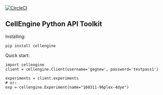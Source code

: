 [![CircleCI](https://circleci.com/gh/primitybio/cellengine-python-toolkit/tree/master.svg?style=svg&circle-token=759714479ab360ce3fda49fa8658d02df8164d0a)](https://circleci.com/gh/primitybio/cellengine-python-toolkit/tree/master)

CellEngine Python API Toolkit
-----

Installing:
```
pip install cellengine
```

Quick start:

```
import cellengine
client = cellengine.Client(username='gegnew', password='testpass1')

experiments = client.experiments
# or:
exp = cellengine.Experiment(name="160311-96plex-4dye")
```
